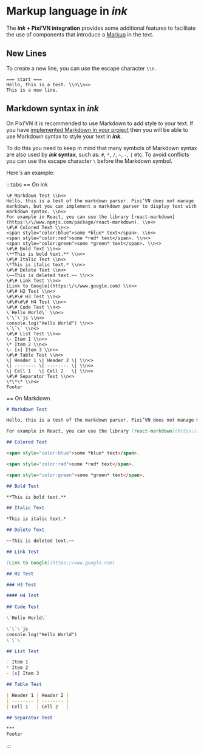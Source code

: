 # Markup language in _ink_

The **_ink_ + Pixi’VN integration** provides some additional features to facilitate the use of components that introduce a [Markup](/start/markup-markdown.md) in the text.

## New Lines

To create a new line, you can use the escape character `\\n`.

```ink
=== start ===
Hello, this is a test. \\n\\n<>
This is a new line.
```

<sandbox
template="tqr6v5"
entry="/src/ink/start.ink,/src/components/MarkdownComponent.tsx"
/>

## Markdown syntax in _ink_

On Pixi’VN it is recommended to use Markdown to add style to your text. If you have [implemented Markdown in your project](/start/markup-markdown.md) then you will be able to use Markdown syntax to style your text in _**ink**_.

To do this you need to keep in mind that many symbols of Markdown syntax are also used by **_ink_ syntax**, such as: `#`, `*`, `/`, `~`, `-`, `|` etc. To avoid conflicts you can use the escape character `\` before the Markdown symbol.

Here's an example:

<sandbox
template="nprnlk"
entry="/src/ink/start.ink,/src/components/MarkdownComponent.tsx"
/>

:::tabs
\== On ink

```ink
\# Markdown Test \\n<>
Hello, this is a test of the markdown parser. Pixi’VN does not manage markdown, but you can implement a markdown parser to display text with markdown syntax. \\n<>
For example in React, you can use the library [react-markdown](https:\/\/www.npmjs.com/package/react-markdown). \\n<>
\#\# Colored Text \\n<>
<span style="color:blue">some *blue* text</span>. \\n<>
<span style="color:red">some *red* text</span>. \\n<>
<span style="color:green">some *green* text</span>. \\n<>
\#\# Bold Text \\n<>
\**This is bold text.** \\n<>
\#\# Italic Text \\n<>
\*This is italic text.* \\n<>
\#\# Delete Text \\n<>
\~~This is deleted text.~~ \\n<>
\#\# Link Test \\n<>
[Link to Google](https:\/\/www.google.com) \\n<>
\#\# H2 Test \\n<>
\#\#\# H3 Test \\n<>
\#\#\#\# H4 Test \\n<>
\#\# Code Test \\n<>
\`Hello World\` \\n<>
\`\`\`js \\n<>
console.log("Hello World") \\n<>
\`\`\` \\n<>
\#\# List Test \\n<>
\- Item 1 \\n<>
\* Item 2 \\n<>
\- [x] Item 3 \\n<>
\#\# Table Test \\n<>
\| Header 1 \| Header 2 \| \\n<>
\| -------- \| -------- \| \\n<>
\| Cell 1   \| Cell 2   \| \\n<>
\#\# Separator Test \\n<>
\*\*\* \\n<>
Footer
```

\== On Markdown

```markdown
# Markdown Test

Hello, this is a test of the markdown parser. Pixi’VN does not manage markdown, but you can implement a markdown parser to display text with markdown syntax.

For example in React, you can use the library [react-markdown](https://www.npmjs.com/package/react-markdown).

## Colored Text

<span style="color:blue">some *blue* text</span>.

<span style="color:red">some *red* text</span>.

<span style="color:green">some *green* text</span>.

## Bold Text

**This is bold text.**

## Italic Text

*This is italic text.*

## Delete Text

~~This is deleted text.~~

## Link Test

[Link to Google](https://www.google.com)

## H2 Test

### H3 Test

#### H4 Test
 
## Code Test

\`Hello World\`

\`\`\`js
console.log("Hello World")
\`\`\`

## List Test

- Item 1
* Item 2
- [x] Item 3

## Table Test

| Header 1 | Header 2 |
| -------- | -------- |
| Cell 1   | Cell 2   |

## Separator Test

***
Footer
```

:::
